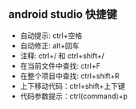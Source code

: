 ## android studio 快捷键
* 自动提示: ctrl+空格
* 自动修正: alt+回车
* 注释: ctrl+/ 和 ctrl+shift+/
* 在当前文件中查找: ctrl+F
* 在整个项目中查找: ctrl+shift+R
* 上下移动代码：ctrl+shift+上下键
* 代码参数提示：ctrl(command)+p